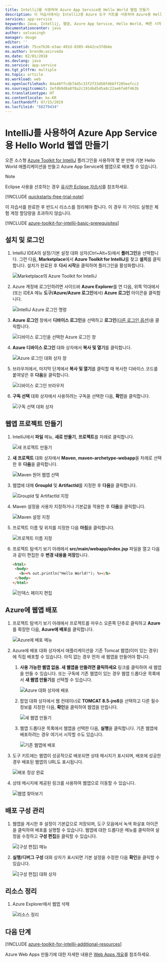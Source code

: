```yaml
---
title: IntelliJ를 사용하여 Azure App Service용 Hello World 웹앱 만들기
description: 이 자습서에서는 IntelliJ용 Azure 도구 키트를 사용하여 Azure용 Hello World 웹앱을 만드는 방법을 보여 줍니다.
services: app-service
keywords: Java, Intellij, 웹앱, Azure App Service, Hello World, 빠른 시작
documentationcenter: java
author: selvasingh
manager: douge
editor: ''
ms.assetid: 75ce7b36-e3ae-491d-8305-4b42ce37db4e
ms.author: brendm;asirveda
ms.date: 02/01/2018
ms.devlang: java
ms.service: app-service
ms.tgt_pltfrm: multiple
ms.topic: article
ms.workload: web
ms.openlocfilehash: 04a48ffcdb74d5c33f2f33d50fd6bff205eefcc2
ms.sourcegitcommit: 2efdb9d8a8f8a2c1914bd545a8c22ae6fe0f463b
ms.translationtype: HT
ms.contentlocale: ko-KR
ms.lasthandoff: 07/15/2019
ms.locfileid: "68279434"
---
```

# <a name="create-a-hello-world-web-app-for-azure-app-service-using-intellij"></a>IntelliJ를 사용하여 Azure App Service용 Hello World 웹앱 만들기

오픈 소스형 [Azure Toolkit for IntelliJ](https://plugins.jetbrains.com/plugin/8053) 플러그인을 사용하여 몇 분 만에 기본 Hello World 애플리케이션을 만들고 Azure App Service에 웹앱으로 배포할 수 있습니다.

> [!NOTE]
>
> Eclipse 사용을 선호하는 경우 [유사한 Eclipse 자습서][eclipse-hello-world]를 참조하세요.
>
>[!INCLUDE [quickstarts-free-trial-note](../includes/quickstarts-free-trial-note.md)]
>
> 이 자습서를 완료한 후 반드시 리소스를 정리해야 합니다. 이 경우 이 가이드 실행은 체험 계정 할당량을 초과하지 않습니다.
>

[!INCLUDE [azure-toolkit-for-intellij-basic-prerequisites](../includes/azure-toolkit-for-intellij-basic-prerequisites.md)]

## <a name="installation-and-sign-in"></a>설치 및 로그인

1. IntelliJ IDEA의 설정/기본 설정 대화 상자(Ctrl+Alt+S)에서 **플러그인**을 선택합니다. 그런 다음, **Marketplace**에서 **Azure Toolkit for IntelliJ**를 찾고 **설치**를 클릭합니다. 설치가 완료된 후 **다시 시작**을 클릭하여 플러그인을 활성화합니다. 

   ![Marketplace의 Azure Toolkit for IntelliJ][marketplace]

2. Azure 계정에 로그인하려면 사이드바 **Azure Explorer**를 연 다음, 위쪽 막대에서(또는 IDEA 메뉴 **도구/Azure/Azure 로그인**에서) **Azure 로그인** 아이콘을 클릭합니다.

   ![IntelliJ Azure 로그인 명령][I01]

3. **Azure 로그인** 창에서 **디바이스 로그인**을 선택하고 **로그인**([다른 로그인 옵션](azure-toolkit-for-intellij-sign-in-instructions.md))을 클릭합니다.

   ![디바이스 로그인을 선택한 Azure 로그인 창][I02]

4. **Azure 디바이스 로그인** 대화 상자에서 **복사 및 열기**를 클릭합니다.

   ![Azure 로그인 대화 상자 창][I03]

5. 브라우저에서, 마지막 단계에서 **복사 및 열기**를 클릭할 때 복사한 디바이스 코드를 붙여넣은 후 **다음**을 클릭합니다.

   ![디바이스 로그인 브라우저][I04]

6. **구독 선택** 대화 상자에서 사용하려는 구독을 선택한 다음, **확인**을 클릭합니다.

   ![구독 선택 대화 상자][I05]

## <a name="creating-web-app-project"></a>웹앱 프로젝트 만들기

1. IntelliJ에서 **파일** 메뉴, **새로 만들기**, **프로젝트**를 차례로 클릭합니다.

   ![새 프로젝트 만들기][file-new-project]

2. **새 프로젝트** 대화 상자에서 **Maven**, **maven-archetype-webapp**을 차례로 선택한 후 **다음**을 클릭합니다.

   ![Maven 원어 웹앱 선택][maven-archetype-webapp]

3. 웹앱에 대해 **GroupId** 및 **ArtifactId**를 지정한 후 **다음**을 클릭합니다.

   ![GroupId 및 ArtifactId 지정][groupid-and-artifactid]

4. Maven 설정을 사용자 지정하거나 기본값을 적용한 후 **다음**을 클릭합니다.

   ![Maven 설정 지정][maven-options]

5. 프로젝트 이름 및 위치를 지정한 다음 **마침**을 클릭합니다.

   ![프로젝트 이름 지정][project-name]

6. 프로젝트 탐색기 보기 아래에서 **src/main/webapp/index.jsp** 파일을 열고 다음과 같이 편집한 후 **변경 내용을 저장**합니다.

   ```html
   <html>
    <body>
      <b><% out.println("Hello World!"); %></b>
    </body>
   </html>
   ```

   ![인덱스 페이지 편집][edit-index-page]

## <a name="deploying-web-app-to-azure"></a>Azure에 웹앱 배포

1. 프로젝트 탐색기 보기 아래에서 프로젝트를 마우스 오른쪽 단추로 클릭하고 **Azure**를 확장한 다음, **Azure에 배포**를 클릭합니다.

   ![Azure에 배포 메뉴][deploy-to-azure-menu]

1. Azure에 배포 대화 상자에서 애플리케이션을 기존 Tomcat 웹앱(이미 있는 경우)에 직접 배포할 수 있습니다. 아직 없는 경우 먼저 새 웹앱을 만들어야 합니다.
   1. **사용 가능한 웹앱 없음. 새 웹앱을 만들려면 클릭하세요** 링크를 클릭하여 새 웹앱을 만들 수 있습니다. 또는 구독에 기존 웹앱이 있는 경우 웹앱 드롭다운 목록에서 **새 웹앱 만들기**를 선택할 수 있습니다.

      ![Azure 대화 상자에 배포][deploy-to-azure-dialog]

   1. 팝업 대화 상자에서 웹 컨테이너로 **TOMCAT 8.5-jre8**을 선택하고 다른 필수 정보를 지정한 다음, **확인**을 클릭하여 웹앱을 만듭니다.

      ![새 웹앱 만들기][create-new-web-app-dialog]

   1. 웹앱 드롭다운 목록에서 웹앱을 선택한 다음, **실행**을 클릭합니다. 기존 웹앱에 배포하려는 경우 여기서 시작할 수도 있습니다.

      ![기존 웹앱에 배포][deploy-to-existing-webapp]

1. 도구 키트에는 웹앱이 성공적으로 배포되면 상태 메시지가 표시되며, 배포에 성공한 경우 배포된 웹앱의 URL도 표시됩니다.

   ![배포 정상 완료][successfully-deployed]

1. 상태 메시지에 제공된 링크를 사용하여 웹앱으로 이동할 수 있습니다.

   ![웹앱 찾아보기][browse-web-app]

## <a name="managing-deploy-configurations"></a>배포 구성 관리

1. 웹앱을 게시한 후 설정이 기본값으로 저장되며, 도구 모음에서 녹색 화살표 아이콘을 클릭하여 배포를 실행할 수 있습니다. 웹앱에 대한 드롭다운 메뉴를 클릭하여 설정을 수정하고 **구성 편집**을 클릭할 수 있습니다.

   ![[구성 편집] 메뉴][edit-configuration-menu]

1. **실행/디버그 구성** 대화 상자가 표시되면 기본 설정을 수정한 다음 **확인**을 클릭할 수 있습니다.

   ![[구성 편집] 대화 상자][edit-configuration-dialog]

## <a name="cleaning-up-resources"></a>리소스 정리

1. Azure Explorer에서 웹앱 삭제

     ![리소스 정리][clean-resources]

## <a name="next-steps"></a>다음 단계

[!INCLUDE [azure-toolkit-for-intellij-additional-resources](../includes/azure-toolkit-for-intellij-additional-resources.md)]

Azure Web Apps 만들기에 대한 자세한 내용은 [Web Apps 개요]를 참조하세요.

<!-- URL List -->

[Azure Toolkit for IntelliJ]: azure-toolkit-for-intellij.md
[Azure Toolkit for Eclipse]: ../eclipse/azure-toolkit-for-eclipse.md
[eclipse-hello-world]: ../eclipse/azure-toolkit-for-eclipse-create-hello-world-web-app.md
[Web Apps 개요]: /azure/app-service/app-service-web-overview
[Apache Tomcat]: http://tomcat.apache.org/
[Jetty]: http://www.eclipse.org/jetty/
[Legacy Version]: azure-toolkit-for-intellij-create-hello-world-web-app-legacy-version.md
[intelliJ-sign-in-instructions]: azure-toolkit-for-intellij-sign-in-instructions.md

<!-- IMG List -->
[marketplace]:./media/azure-toolkit-for-intellij-create-hello-world-web-app/marketplace.png
[file-new-project]: ./media/azure-toolkit-for-intellij-create-hello-world-web-app/file-new-project.png
[maven-archetype-webapp]: ./media/azure-toolkit-for-intellij-create-hello-world-web-app/maven-archetype-webapp.png
[groupid-and-artifactid]: ./media/azure-toolkit-for-intellij-create-hello-world-web-app/groupid-and-artifactid.png
[maven-options]: ./media/azure-toolkit-for-intellij-create-hello-world-web-app/maven-options.png
[project-name]: ./media/azure-toolkit-for-intellij-create-hello-world-web-app/project-name.png
[open-index-page]: ./media/azure-toolkit-for-intellij-create-hello-world-web-app/open-index-page.png
[edit-index-page]: ./media/azure-toolkit-for-intellij-create-hello-world-web-app/edit-index-page.png
[deploy-to-azure-menu]: ./media/azure-toolkit-for-intellij-create-hello-world-web-app/run-on-web-app-menu.png
[deploy-to-azure-dialog]: ./media/azure-toolkit-for-intellij-create-hello-world-web-app/run-on-web-app-dialog.png
[deploy-to-existing-webapp]: ./media/azure-toolkit-for-intellij-create-hello-world-web-app/deploy-to-existing-webapp.png
[create-new-web-app-dialog]: ./media/azure-toolkit-for-intellij-create-hello-world-web-app/create-new-web-app-dialog.png
[successfully-deployed]: ./media/azure-toolkit-for-intellij-create-hello-world-web-app/successfully-deployed.png
[browse-web-app]: ./media/azure-toolkit-for-intellij-create-hello-world-web-app/browse-web-app.png
[edit-configuration-menu]: ./media/azure-toolkit-for-intellij-create-hello-world-web-app/edit-configuration-menu.png
[edit-configuration-dialog]: ./media/azure-toolkit-for-intellij-create-hello-world-web-app/edit-configuration-dialog.png
[clean-resources]: ./media/azure-toolkit-for-intellij-create-hello-world-web-app/clean-resource.png
[I01]: media/azure-toolkit-for-intellij-sign-in-instructions/I01.png
[I02]: media/azure-toolkit-for-intellij-sign-in-instructions/I02.png
[I03]: media/azure-toolkit-for-intellij-sign-in-instructions/I03.png
[I04]: media/azure-toolkit-for-intellij-sign-in-instructions/I04.png
[I05]: media/azure-toolkit-for-intellij-sign-in-instructions/I05.png
